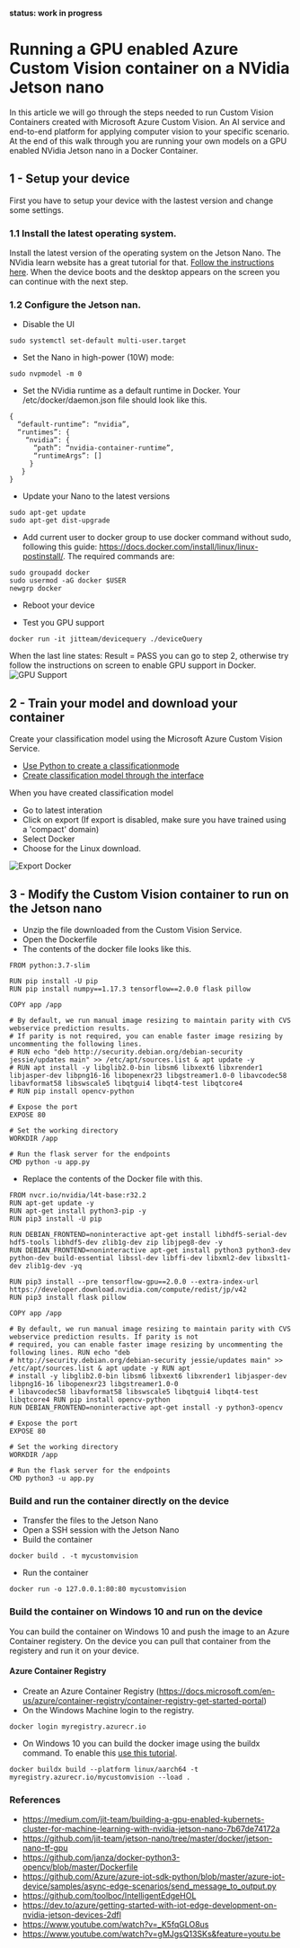 **status: work in progress**

# Running a GPU enabled Azure Custom Vision container on a NVidia Jetson nano

In this article we will go through the steps needed to run Custom Vision Containers created with Microsoft Azure Custom Vision.
An AI service and end-to-end platform for applying computer vision to your specific scenario. At the end of this walk through you are running your own models on a GPU enabled NVidia Jetson nano in a Docker Container.

## 1 - Setup your device
First you have to setup your device with the lastest version and change some settings.

### 1.1 Install the latest operating system.
Install the latest version of the operating system on the Jetson Nano. The NVidia learn website has a great tutorial for that.
[Follow the instructions here](https://developer.nvidia.com/embedded/learn/get-started-jetson-nano-devkit). When the device boots and the desktop appears on the screen you can continue with the next step.

### 1.2 Configure the Jetson nan.

- Disable the UI 
```
sudo systemctl set-default multi-user.target
```

- Set the Nano in high-power (10W) mode:
```
sudo nvpmodel -m 0
```

- Set the NVidia runtime as a default runtime in Docker. 
Your /etc/docker/daemon.json file should look like this.
```
{
  “default-runtime”: “nvidia”,
  “runtimes”: {
    “nvidia”: {
      “path”: “nvidia-container-runtime”,
      “runtimeArgs”: []
     }
   }
}
```

- Update your Nano to the latest versions
```
sudo apt-get update
sudo apt-get dist-upgrade
```

- Add current user to docker group to use docker command without sudo, following this guide: https://docs.docker.com/install/linux/linux-postinstall/. 
The required commands are:
```
sudo groupadd docker
sudo usermod -aG docker $USER
newgrp docker
```
- Reboot your device

- Test you GPU support
```
docker run -it jitteam/devicequery ./deviceQuery
```
When the last line states: Result = PASS you can go to step 2, otherwise try follow the instructions on screen to enable GPU support in Docker.
![GPU Support](https://raw.githubusercontent.com/hnky/blog/master/images/001.jpg)


## 2 - Train your model and download your container

Create your classification model using the Microsoft Azure Custom Vision Service.
- [Use Python to create a classificationmode](https://www.henkboelman.com/articles/create-your-first-model-with-azure-custom-vision-and-python/)
- [Create classification model through the interface](https://docs.microsoft.com/en-us/azure/cognitive-services/custom-vision-service/getting-started-build-a-classifier)

When you have created classification model
- Go to latest interation 
- Click on export (If export is disabled, make sure you have trained using a 'compact' domain)
- Select Docker
- Choose for the Linux download.

![Export Docker](https://raw.githubusercontent.com/hnky/blog/master/images/003.jpg)


## 3 - Modify the Custom Vision container to run on the Jetson nano

- Unzip the file downloaded from the Custom Vision Service.
- Open the Dockerfile
- The contents of the docker file looks like this.
```
FROM python:3.7-slim

RUN pip install -U pip
RUN pip install numpy==1.17.3 tensorflow==2.0.0 flask pillow

COPY app /app

# By default, we run manual image resizing to maintain parity with CVS webservice prediction results.
# If parity is not required, you can enable faster image resizing by uncommenting the following lines.
# RUN echo "deb http://security.debian.org/debian-security jessie/updates main" >> /etc/apt/sources.list & apt update -y
# RUN apt install -y libglib2.0-bin libsm6 libxext6 libxrender1 libjasper-dev libpng16-16 libopenexr23 libgstreamer1.0-0 libavcodec58 libavformat58 libswscale5 libqtgui4 libqt4-test libqtcore4
# RUN pip install opencv-python

# Expose the port
EXPOSE 80

# Set the working directory
WORKDIR /app

# Run the flask server for the endpoints
CMD python -u app.py
```
- Replace the contents of the Docker file with this.
```
FROM nvcr.io/nvidia/l4t-base:r32.2
RUN apt-get update -y
RUN apt-get install python3-pip -y
RUN pip3 install -U pip

RUN DEBIAN_FRONTEND=noninteractive apt-get install libhdf5-serial-dev hdf5-tools libhdf5-dev zlib1g-dev zip libjpeg8-dev -y
RUN DEBIAN_FRONTEND=noninteractive apt-get install python3 python3-dev python-dev build-essential libssl-dev libffi-dev libxml2-dev libxslt1-dev zlib1g-dev -yq

RUN pip3 install --pre tensorflow-gpu==2.0.0 --extra-index-url https://developer.download.nvidia.com/compute/redist/jp/v42
RUN pip3 install flask pillow

COPY app /app

# By default, we run manual image resizing to maintain parity with CVS webservice prediction results. If parity is not
# required, you can enable faster image resizing by uncommenting the following lines. RUN echo "deb
# http://security.debian.org/debian-security jessie/updates main" >> /etc/apt/sources.list & apt update -y RUN apt
# install -y libglib2.0-bin libsm6 libxext6 libxrender1 libjasper-dev libpng16-16 libopenexr23 libgstreamer1.0-0
# libavcodec58 libavformat58 libswscale5 libqtgui4 libqt4-test libqtcore4 RUN pip install opencv-python
RUN DEBIAN_FRONTEND=noninteractive apt-get install -y python3-opencv

# Expose the port
EXPOSE 80

# Set the working directory
WORKDIR /app

# Run the flask server for the endpoints
CMD python3 -u app.py
```

### Build and run the container directly on the device
- Transfer the files to the Jetson Nano
- Open a SSH session with the Jetson Nano
- Build the container
```
docker build . -t mycustomvision
```
- Run the container
```
docker run -o 127.0.0.1:80:80 mycustomvision
```

### Build the container on Windows 10 and run on the device
You can build the container on Windows 10 and push the image to an Azure Container registery. On the device you can pull that container from the registery and run it on your device.

#### Azure Container Registry
- Create an Azure Container Registry (https://docs.microsoft.com/en-us/azure/container-registry/container-registry-get-started-portal)
- On the Windows Machine login to the registry.
```
docker login myregistry.azurecr.io
```
- On Windows 10 you can build the docker image using the buildx command. To enable this [use this tutorial](https://docs.docker.com/buildx/working-with-buildx/).
```
docker buildx build --platform linux/aarch64 -t myregistry.azurecr.io/mycustomvision --load .
```



### References
- https://medium.com/jit-team/building-a-gpu-enabled-kubernets-cluster-for-machine-learning-with-nvidia-jetson-nano-7b67de74172a
- https://github.com/jit-team/jetson-nano/tree/master/docker/jetson-nano-tf-gpu
- https://github.com/janza/docker-python3-opencv/blob/master/Dockerfile
- https://github.com/Azure/azure-iot-sdk-python/blob/master/azure-iot-device/samples/async-edge-scenarios/send_message_to_output.py
- https://github.com/toolboc/IntelligentEdgeHOL
- https://dev.to/azure/getting-started-with-iot-edge-development-on-nvidia-jetson-devices-2dfl
- https://www.youtube.com/watch?v=_K5fqGLO8us
- https://www.youtube.com/watch?v=gMJgsQ13SKs&feature=youtu.be
